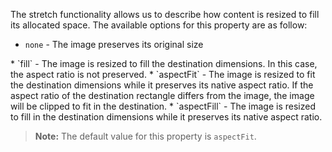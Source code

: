 The stretch functionality allows us to describe how content is resized to fill its allocated space. The available options for this property are as follow:

* `none` - The image preserves its original size
<snippet id='image-stretch-none'/>
* `fill` - The image is resized to fill the destination dimensions. In this case, the aspect ratio is not preserved.
<snippet id='image-stretch-fill'/>
* `aspectFit` - The image is resized to fit the destination dimensions while it preserves its native aspect ratio. If the aspect ratio of the destination rectangle differs from the image, the image will be clipped to fit in the destination.
<snippet id='image-stretch-aspect-fit'/>
* `aspectFill` - The image is resized to fill in the destination dimensions while it preserves its native aspect ratio.
<snippet id='image-stretch-aspect-fill'/>

> **Note:** The default value for this property is `aspectFit`.
